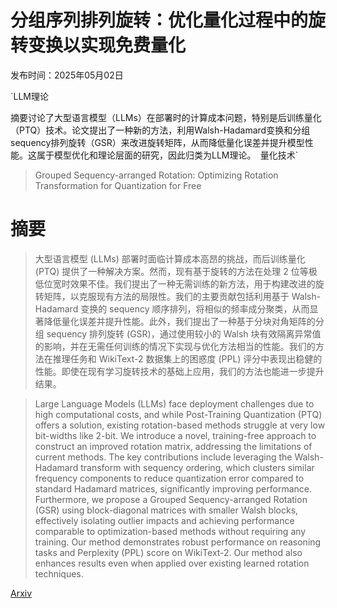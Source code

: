 # 分组序列排列旋转：优化量化过程中的旋转变换以实现免费量化

发布时间：2025年05月02日

`LLM理论

摘要讨论了大型语言模型（LLMs）在部署时的计算成本问题，特别是后训练量化（PTQ）技术。论文提出了一种新的方法，利用Walsh-Hadamard变换和分组sequency排列旋转（GSR）来改进旋转矩阵，从而降低量化误差并提升模型性能。这属于模型优化和理论层面的研究，因此归类为LLM理论。` `量化技术`

> Grouped Sequency-arranged Rotation: Optimizing Rotation Transformation for Quantization for Free

# 摘要

> 大型语言模型 (LLMs) 部署时面临计算成本高昂的挑战，而后训练量化 (PTQ) 提供了一种解决方案。然而，现有基于旋转的方法在处理 2 位等极低位宽时效果不佳。我们提出了一种无需训练的新方法，用于构建改进的旋转矩阵，以克服现有方法的局限性。我们的主要贡献包括利用基于 Walsh-Hadamard 变换的 sequency 顺序排列，将相似的频率成分聚类，从而显著降低量化误差并提升性能。此外，我们提出了一种基于分块对角矩阵的分组 sequency 排列旋转 (GSR)，通过使用较小的 Walsh 块有效隔离异常值的影响，并在无需任何训练的情况下实现与优化方法相当的性能。我们的方法在推理任务和 WikiText-2 数据集上的困惑度 (PPL) 评分中表现出稳健的性能。即使在现有学习旋转技术的基础上应用，我们的方法也能进一步提升结果。

> Large Language Models (LLMs) face deployment challenges due to high computational costs, and while Post-Training Quantization (PTQ) offers a solution, existing rotation-based methods struggle at very low bit-widths like 2-bit. We introduce a novel, training-free approach to construct an improved rotation matrix, addressing the limitations of current methods. The key contributions include leveraging the Walsh-Hadamard transform with sequency ordering, which clusters similar frequency components to reduce quantization error compared to standard Hadamard matrices, significantly improving performance. Furthermore, we propose a Grouped Sequency-arranged Rotation (GSR) using block-diagonal matrices with smaller Walsh blocks, effectively isolating outlier impacts and achieving performance comparable to optimization-based methods without requiring any training. Our method demonstrates robust performance on reasoning tasks and Perplexity (PPL) score on WikiText-2. Our method also enhances results even when applied over existing learned rotation techniques.

[Arxiv](https://arxiv.org/abs/2505.03810)
